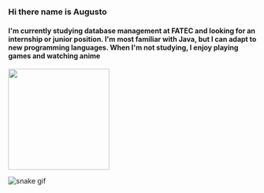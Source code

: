 ### Hi there name is Augusto
  <h4>
    I'm currently studying database management at FATEC and looking for an internship or junior position. I'm most familiar with Java, but I can adapt to new programming languages. When I'm not studying, I enjoy playing games and watching anime
  </h4>

<div>
  <a href="https://github.com/MrZeroLeft"></a>
  <!--
  <img aling="center" height="205em" src="https://github-readme-stats.vercel.app/api?username=MrZeroLeft&show_icons=true&theme=radical">
  <img aling="center" height="205em" src="https://github-readme-stats.vercel.app/api/top-langs/?username=MrZeroLeft&show_icons=true&theme=radical">
  -->
  <img aling"center" height="205em" src="https://cdn.discordapp.com/attachments/1009835284034244770/1089281505823563786/Design_sem_nome.gif">
</div>


![snake gif](https://github.com/MrZeroLeft/MrZeroLeft/blob/output/github-contribution-grid-snake.svg)

